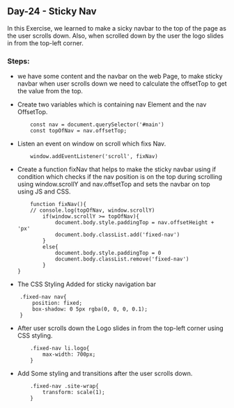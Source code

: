 ## Day-24 - Sticky Nav

In this Exercise, we learned to make a sicky navbar to the top of the page as the user scrolls down. Also, when scrolled down by the user the logo slides in from the top-left corner.

### Steps:
- we have some content and the navbar on the web Page, to make sticky navbar when user scrolls down we need to calculate the offsetTop to get the value from the top.
- Create two variables which is containing nav Element and the nav OffsetTop.
    ```
        const nav = document.querySelector('#main')
        const topOfNav = nav.offsetTop;
    ```

- Listen an event on window on scroll which fixs Nav.

    ```
        window.addEventListener('scroll', fixNav)

    ```

- Create a function fixNav that helps to make the sticky navbar using if condition which checks if the nav position is on the top during scrolling using window.scrollY and nav.offsetTop and sets the navbar on top using JS and CSS.
    ```
        function fixNav(){
        // console.log(topOfNav, window.scrollY)
            if(window.scrollY >= topOfNav){
                document.body.style.paddingTop = nav.offsetHeight + 'px'
                document.body.classList.add('fixed-nav')
            }
            else{
                document.body.style.paddingTop = 0
                document.body.classList.remove('fixed-nav')
            }
    }

    ```

- The CSS Styling Added for sticky navigation bar

```
    .fixed-nav nav{
        position: fixed;
        box-shadow: 0 5px rgba(0, 0, 0, 0.1);
    }

```

- After user scrolls down the Logo slides in from the top-left corner using CSS styling.

    ```
        .fixed-nav li.logo{
            max-width: 700px;
        }
    ```

- Add Some styling and transitions after the user scrolls down.

    ```
        .fixed-nav .site-wrap{
            transform: scale(1);
        }
    ```